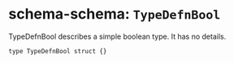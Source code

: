 # schema-schema: `TypeDefnBool`

TypeDefnBool describes a simple boolean type.
It has no details.


```ipldsch
type TypeDefnBool struct {}
```
